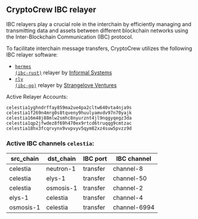 ## CryptoCrew IBC relayer
IBC relayers play a crucial role in the interchain by efficiently managing and transmitting data and assets between different blockchain networks using the Inter-Blockchain Communication (IBC) protocol.

To facilitate interchain message transfers, CryptoCrew utilizes the following IBC relayer software: 
- <a href="https://github.com/informalsystems/hermes"><code>hermes (ibc-rust)</code></a> relayer by [Informal Systems](https://github.com/informalsystems)
- <a href="https://github.com/cosmos/relayer"><code>rly (ibc-go)</code></a> relayer by [Strangelove Ventures](https://github.com/strangelove-ventures)

Active Relayer Accounts:
```
celestia1yghndrffay859ma2ue4pa2cltw640vta4nja9s
celestia1f269n4mrg0s8tqveny9huulyamvdv97n70yajk
celestia16m48j88mlw2smhc8nyurznt4jl9nqgyqegz3da
celestia1qp2jfwdez8f69h470ex9rtcd6truqqg9cmtzac
celestia18hx3fcqrvynx9vvpvyv5qym82xz4suw5pvzz9d
```

### Active IBC channels `celestia`:
| src_chain | dst_chain | IBC port | IBC channel |
| --------------- | --------------- | ------------ | ------------------- |
| celestia | neutron-1 | transfer | channel-8 |
| celestia | elys-1 | transfer | channel-50 |
| celestia | osmosis-1 | transfer | channel-2 |
| elys-1 | celestia | transfer | channel-4 |
| osmosis-1 | celestia | transfer | channel-6994 |